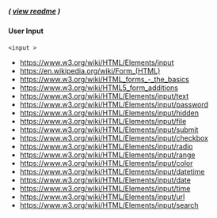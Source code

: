 ##### ( [view readme](https://github.com/students-at-thinkful/html_dom_element_tags/blob/master/README.md) )

#### User Input
```
<input >
```

* https://www.w3.org/wiki/HTML/Elements/input
* https://en.wikipedia.org/wiki/Form_(HTML)
* https://www.w3.org/wiki/HTML_forms_-_the_basics
* https://www.w3.org/wiki/HTML5_form_additions
* https://www.w3.org/wiki/HTML/Elements/input/text
* https://www.w3.org/wiki/HTML/Elements/input/password
* https://www.w3.org/wiki/HTML/Elements/input/hidden
* https://www.w3.org/wiki/HTML/Elements/input/file
* https://www.w3.org/wiki/HTML/Elements/input/submit
* https://www.w3.org/wiki/HTML/Elements/input/checkbox
* https://www.w3.org/wiki/HTML/Elements/input/radio
* https://www.w3.org/wiki/HTML/Elements/input/range
* https://www.w3.org/wiki/HTML/Elements/input/color
* https://www.w3.org/wiki/HTML/Elements/input/datetime
* https://www.w3.org/wiki/HTML/Elements/input/date
* https://www.w3.org/wiki/HTML/Elements/input/time
* https://www.w3.org/wiki/HTML/Elements/input/url
* https://www.w3.org/wiki/HTML/Elements/input/search
